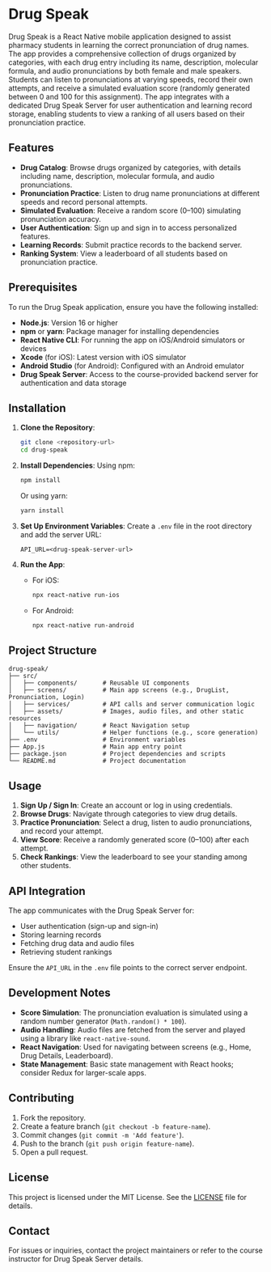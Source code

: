 # Drug Speak

Drug Speak is a React Native mobile application designed to assist pharmacy students in learning the correct pronunciation of drug names. The app provides a comprehensive collection of drugs organized by categories, with each drug entry including its name, description, molecular formula, and audio pronunciations by both female and male speakers. Students can listen to pronunciations at varying speeds, record their own attempts, and receive a simulated evaluation score (randomly generated between 0 and 100 for this assignment). The app integrates with a dedicated Drug Speak Server for user authentication and learning record storage, enabling students to view a ranking of all users based on their pronunciation practice.

## Features

- **Drug Catalog**: Browse drugs organized by categories, with details including name, description, molecular formula, and audio pronunciations.
- **Pronunciation Practice**: Listen to drug name pronunciations at different speeds and record personal attempts.
- **Simulated Evaluation**: Receive a random score (0–100) simulating pronunciation accuracy.
- **User Authentication**: Sign up and sign in to access personalized features.
- **Learning Records**: Submit practice records to the backend server.
- **Ranking System**: View a leaderboard of all students based on pronunciation practice.

## Prerequisites

To run the Drug Speak application, ensure you have the following installed:

- **Node.js**: Version 16 or higher
- **npm** or **yarn**: Package manager for installing dependencies
- **React Native CLI**: For running the app on iOS/Android simulators or devices
- **Xcode** (for iOS): Latest version with iOS simulator
- **Android Studio** (for Android): Configured with an Android emulator
- **Drug Speak Server**: Access to the course-provided backend server for authentication and data storage

## Installation

1. **Clone the Repository**:
   ```bash
   git clone <repository-url>
   cd drug-speak
   ```

2. **Install Dependencies**:
   Using npm:
   ```bash
   npm install
   ```
   Or using yarn:
   ```bash
   yarn install
   ```

3. **Set Up Environment Variables**:
   Create a `.env` file in the root directory and add the server URL:
   ```env
   API_URL=<drug-speak-server-url>
   ```

4. **Run the App**:
   - For iOS:
     ```bash
     npx react-native run-ios
     ```
   - For Android:
     ```bash
     npx react-native run-android
     ```

## Project Structure

```plaintext
drug-speak/
├── src/
│   ├── components/       # Reusable UI components
│   ├── screens/          # Main app screens (e.g., DrugList, Pronunciation, Login)
│   ├── services/         # API calls and server communication logic
│   ├── assets/           # Images, audio files, and other static resources
│   ├── navigation/       # React Navigation setup
│   └── utils/            # Helper functions (e.g., score generation)
├── .env                  # Environment variables
├── App.js                # Main app entry point
├── package.json          # Project dependencies and scripts
└── README.md             # Project documentation
```

## Usage

1. **Sign Up / Sign In**: Create an account or log in using credentials.
2. **Browse Drugs**: Navigate through categories to view drug details.
3. **Practice Pronunciation**: Select a drug, listen to audio pronunciations, and record your attempt.
4. **View Score**: Receive a randomly generated score (0–100) after each attempt.
5. **Check Rankings**: View the leaderboard to see your standing among other students.

## API Integration

The app communicates with the Drug Speak Server for:
- User authentication (sign-up and sign-in)
- Storing learning records
- Fetching drug data and audio files
- Retrieving student rankings

Ensure the `API_URL` in the `.env` file points to the correct server endpoint.

## Development Notes

- **Score Simulation**: The pronunciation evaluation is simulated using a random number generator (`Math.random() * 100`).
- **Audio Handling**: Audio files are fetched from the server and played using a library like `react-native-sound`.
- **React Navigation**: Used for navigating between screens (e.g., Home, Drug Details, Leaderboard).
- **State Management**: Basic state management with React hooks; consider Redux for larger-scale apps.

## Contributing

1. Fork the repository.
2. Create a feature branch (`git checkout -b feature-name`).
3. Commit changes (`git commit -m 'Add feature'`).
4. Push to the branch (`git push origin feature-name`).
5. Open a pull request.

## License

This project is licensed under the MIT License. See the [LICENSE](LICENSE) file for details.

## Contact

For issues or inquiries, contact the project maintainers or refer to the course instructor for Drug Speak Server details.